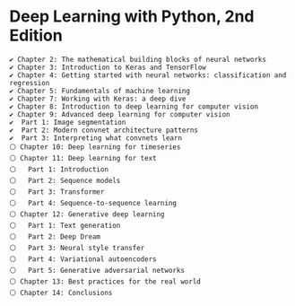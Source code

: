 # Deep Learning with Python, 2nd Edition



    ✔️ Chapter 2: The mathematical building blocks of neural networks
    ✔️ Chapter 3: Introduction to Keras and TensorFlow
    ✔️ Chapter 4: Getting started with neural networks: classification and regression
    ✔️ Chapter 5: Fundamentals of machine learning
    ✔️ Chapter 7: Working with Keras: a deep dive
    ✔️ Chapter 8: Introduction to deep learning for computer vision
    ✔️ Chapter 9: Advanced deep learning for computer vision
    ✔️  Part 1: Image segmentation
    ✔️  Part 2: Modern convnet architecture patterns
    ✔️  Part 3: Interpreting what convnets learn
    ⚪ Chapter 10: Deep learning for timeseries
    ⚪ Chapter 11: Deep learning for text
    ⚪   Part 1: Introduction
    ⚪   Part 2: Sequence models
    ⚪   Part 3: Transformer
    ⚪   Part 4: Sequence-to-sequence learning
    ⚪ Chapter 12: Generative deep learning
    ⚪   Part 1: Text generation
    ⚪   Part 2: Deep Dream
    ⚪   Part 3: Neural style transfer
    ⚪   Part 4: Variational autoencoders
    ⚪   Part 5: Generative adversarial networks
    ⚪ Chapter 13: Best practices for the real world
    ⚪ Chapter 14: Conclusions


